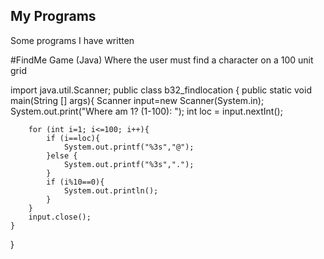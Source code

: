 ## My Programs
Some programs I have written

#FindMe Game (Java)
Where the user must find a character on a 100 unit grid

import java.util.Scanner;
public class b32_findlocation {
    public static void main(String [] args){
        Scanner input=new Scanner(System.in);
        System.out.print("Where am 1? (1-100): ");
        int loc = input.nextInt();

        for (int i=1; i<=100; i++){
            if (i==loc){
                System.out.printf("%3s","@");
            }else {
                System.out.printf("%3s",".");
            }
            if (i%10==0){
                System.out.println();
            }
        }
        input.close();
    }
}

